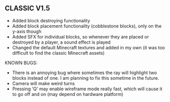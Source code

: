 CLASSIC V1.5
------------
- Added block destroying functionality
- Added block placement functionality (cobblestone blocks), only on the y-axis though
- Added SFX for individual blocks, so whenever they are placed or destroyed by a player, a sound effect is played
- Changed the default Minecraft textures and added in my own (it was too difficult to find the classic Minecraft assets)


KNOWN BUGS:
- There is an annoying bug where sometimes the ray will highlight two blocks instead of one. I am planning to fix this sometime in the future.
- Camera will make weird turns 
- Pressing 'Q' may enable wireframe mode really fast, which will cause it to go off and on (may depend on hardware platform)




